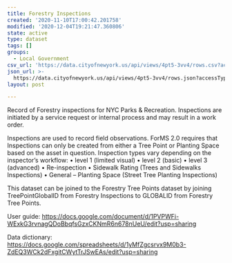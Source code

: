 ```yaml
---
title: Forestry Inspections
created: '2020-11-10T17:00:42.201758'
modified: '2020-12-04T19:21:47.360806'
state: active
type: dataset
tags: []
groups:
  - Local Government
csv_url: 'https://data.cityofnewyork.us/api/views/4pt5-3vv4/rows.csv?accessType=DOWNLOAD'
json_url: >-
  https://data.cityofnewyork.us/api/views/4pt5-3vv4/rows.json?accessType=DOWNLOAD
layout: post

---
```

Record of Forestry inspections for NYC Parks & Recreation. Inspections are initiated by a service request or internal process and may result in a work order. 

Inspections are used to record field observations.  ForMS 2.0 requires that Inspections can only be created from either a Tree Point or Planting Space based on the asset in question.  Inspection types vary depending on the inspector’s workflow: 
• level 1 (limited visual)
• level 2 (basic) 
• level 3 (advanced)
• Re-inspection
• Sidewalk Rating (Trees and Sidewalks Inspections)
• General – Planting Space (Street Tree Planting Inspections)

This dataset can be joined to the Forestry Tree Points dataset by joining TreePointGlobalID from Forestry Inspections to GLOBALID from Forestry Tree Points.

User guide: https://docs.google.com/document/d/1PVPWFi-WExkG3rvnagQDoBbqfsGzxCKNmR6n678nUeU/edit?usp=sharing

Data dictionary: https://docs.google.com/spreadsheets/d/1yMfZgcsrvx9M0b3-ZdEQ3WCk2dFxgitCWytTrJSwEAs/edit?usp=sharing
